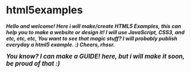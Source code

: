# html5examples

<b><i><em><strong>Hello and welcome! Here i will make/create HTML5 Examples, this can help you to make a website or design it! I will use JavaScript, CSS3, and etc, etc, etc, You want to see that magic stuff? I will probably publish everyday a html5 example. :) Cheers, rhssr.</strong></em></i></b>

<big><b><i><em><strong>You know? I can make a GUIDE! here, but i will make it soon, be proud of that :)</strong></em></i></b></big>
